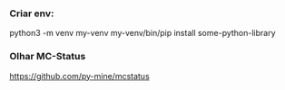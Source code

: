 ### Criar env: 

python3 -m venv my-venv
my-venv/bin/pip install some-python-library

### Olhar MC-Status

https://github.com/py-mine/mcstatus